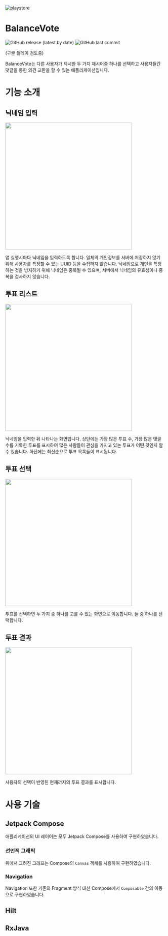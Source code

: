 
![playstore](https://user-images.githubusercontent.com/37128456/173813087-615167a3-a8ca-461d-921a-c6900d396199.png)

# BalanceVote

![GitHub release (latest by date)](https://img.shields.io/github/v/release/Balance-Vote/Balance-Vote-Android)
![GitHub last commit](https://img.shields.io/github/last-commit/Balance-Vote/Balance-Vote-Android)

(구글 플레이 검토중)

BalanceVote는 다른 사용자가 제시한 두 가지 제시어중 하나를 선택하고 사용자들간 댓글을 통한 의견 교환을 할 수 있는 애플리케이션입니다.

# 기능 소개

## 닉네임 입력

<img src="https://user-images.githubusercontent.com/37128456/173822219-ee402514-18a9-4176-a22a-574443ba7d68.png" width="400" />

앱 실행시마다 닉네임을 입력하도록 합니다. 일체의 개인정보를 서버에 저장하지 않기 위해 사용자를 특정할 수 있는 UUID 등을 수집하지 않습니다. 닉네임으로 개인을 특정하는 것을 방지하기 위해 닉네임은 중복될 수 있으며, 서버에서 닉네임의 유효성이나 중복을 검사하지 않습니다.

## 투표 리스트

<img src="https://user-images.githubusercontent.com/37128456/173842903-3b1b3e36-accf-46ee-b0a9-71d84bb70665.png" width="400" />

닉네임을 입력한 뒤 나타나는 화면입니다. 상단에는 가장 많은 투표 수, 가장 많은 댓글 수를 기록한 투표를 표시하여 많은 사람들이 관심을 가지고 있는 투표가 어떤 것인지 알 수 있습니다.
하단에는 최신순으로 투표 목록들이 표시됩니다.


## 투표 선택
<img src="https://user-images.githubusercontent.com/37128456/173842967-c728e490-b853-4f6c-ab12-de1c56accb6a.png" width="400" />

투표를 선택하면 두 가지 중 하나를 고를 수 있는 화면으로 이동합니다. 둘 중 하나를 선택합니다.


## 투표 결과
<img src="https://user-images.githubusercontent.com/37128456/173842985-ccc6caae-4c6d-428f-8b55-00427bdb3f41.png" width="400" />

사용자의 선택이 반영된 현재까지의 투표 결과를 표시합니다.

# 사용 기술

## Jetpack Compose

애플리케이션의 UI 레이어는 모두 Jetpack Compose를 사용하여 구현하였습니다.

### 선언적 그래픽

위에서 그려진 그래프는 Compose의 `Canvas` 객체를 사용하여 구현하였습니다. 

### Navigation

Navigation 또한 기존의 Fragment 방식 대신 Compose에서 `Composable` 간의 이동으로 구현하였습니다.

## Hilt


## RxJava



